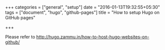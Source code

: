 +++
categories = ["general", "setup"]
date = "2016-01-13T19:32:55+05:30"
tags = ["document", "hugo", "github-pages"]
title = "How to setup Hugo on GitHub pages"

+++

Please refer to http://hugo.zammu.in/how-to-host-hugo-websites-on-github/

